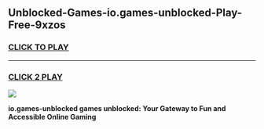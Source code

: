 
## Unblocked-Games-io.games-unblocked-Play-Free-9xzos
<h3>
<a href="https://premium76.site?title=io.games-unblocked&ref=20M">CLICK TO PLAY</a></h3>
<hr>

<h3>
<a href="https://premium76.site?title=io.games-unblocked&ref=20M">CLICK 2 PLAY</a>
  
</h3>

<a href="https://premium76.site?title=io.games-unblocked&ref=19M"><img src="https://clearcache.store/games.png"></a>


**io.games-unblocked games unblocked: Your Gateway to Fun and Accessible Online Gaming**
